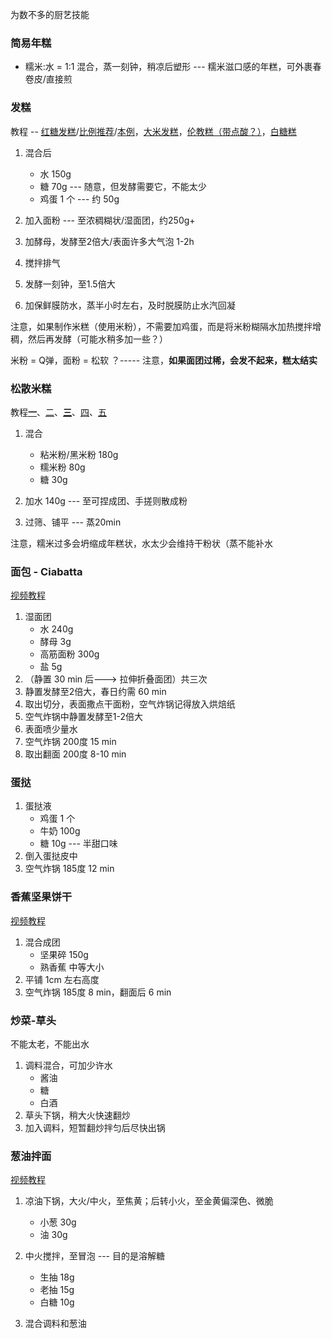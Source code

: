 
为数不多的厨艺技能


### 简易年糕

* 糯米:水 = 1:1 混合，蒸一刻钟，稍凉后塑形 --- 糯米滋口感的年糕，可外裹春卷皮/直接煎


### 发糕

教程 -- [红糖发糕](https://www.bilibili.com/video/BV1tVDdYuEYS)/[比例推荐](https://www.bilibili.com/video/BV14X4y1K75f)/[本例](https://www.bilibili.com/video/BV18BU2Y5EJG)，[大米发糕](https://www.bilibili.com/video/BV1AT4y1E75T)，[伦教糕（带点酸？）](https://www.bilibili.com/video/BV13L411r7ct)，[白糖糕](https://www.bilibili.com/video/BV1qwmDYhEGh)


1. 混合后 
    - 水 150g
    - 糖 70g --- 随意，但发酵需要它，不能太少
    - 鸡蛋 1 个 --- 约 50g

2. 加入面粉 --- 至浓稠糊状/湿面团，约250g+

3. 加酵母，发酵至2倍大/表面许多大气泡 1-2h

4. 搅拌排气

5. 发酵一刻钟，至1.5倍大

6. 加保鲜膜防水，蒸半小时左右，及时脱膜防止水汽回凝


注意，如果制作米糕（使用米粉），不需要加鸡蛋，而是将米粉糊隔水加热搅拌增稠，然后再发酵（可能水稍多加一些？）

米粉 = Q弹，面粉 = 松软 ？----- 注意，**如果面团过稀，会发不起来，糕太结实**

### 松散米糕

教程[**一**](https://www.bilibili.com/video/BV1ze411S7vZ/)、[二](https://www.bilibili.com/video/BV1kM411H7Np)、[**三**](https://www.bilibili.com/video/BV1p3411L72r/?spm_id_from=333.1387.favlist.content.click&vd_source=6b881ce42dbc3b020b1512cadaf2d8da)、[四](https://www.bilibili.com/video/BV1Ma411W7cQ/)、[五](https://www.bilibili.com/video/BV1RursYMEAj)

1. 混合
    - 粘米粉/黑米粉 180g
    - 糯米粉 80g
    - 糖 30g

2. 加水 140g --- 至可捏成团、手搓则散成粉

3. 过筛、铺平 --- 蒸20min


注意，糯米过多会坍缩成年糕状，水太少会维持干粉状（蒸不能补水


### 面包 - Ciabatta
[视频教程](https://www.bilibili.com/video/BV1MHFbeHErq/)

1. 湿面团
    - 水 240g
    - 酵母 3g
    - 高筋面粉 300g
    - 盐 5g
2. （静置 30 min 后---> 拉伸折叠面团）共三次
3. 静置发酵至2倍大，春日约需 60 min
4. 取出切分，表面撒点干面粉，空气炸锅记得放入烘焙纸
5. 空气炸锅中静置发酵至1-2倍大
6. 表面喷少量水
7. 空气炸锅 200度 15 min
8. 取出翻面 200度 8-10 min



### 蛋挞

1. 蛋挞液
    - 鸡蛋 1 个
    - 牛奶 100g
    - 糖 10g --- 半甜口味
2. 倒入蛋挞皮中
3. 空气炸锅 185度 12 min



### 香蕉坚果饼干
[视频教程](https://www.bilibili.com/video/BV1mziaYAEjn/)

1. 混合成团
    - 坚果碎 150g
    - 熟香蕉 中等大小
2. 平铺 1cm 左右高度
3. 空气炸锅 185度 8 min，翻面后 6 min


### 炒菜-草头
不能太老，不能出水

1. 调料混合，可加少许水
    - 酱油
    - 糖
    - 白酒
2. 草头下锅，稍大火快速翻炒
3. 加入调料，短暂翻炒拌匀后尽快出锅



### 葱油拌面

[视频教程](https://www.bilibili.com/video/BV1HS411A7a7/)

1. 凉油下锅，大火/中火，至焦黄；后转小火，至金黄偏深色、微脆
    - 小葱 30g
    - 油 30g

2. 中火搅拌，至冒泡 --- 目的是溶解糖
    - 生抽 18g
    - 老抽 15g
    - 白糖 10g

3. 混合调料和葱油




